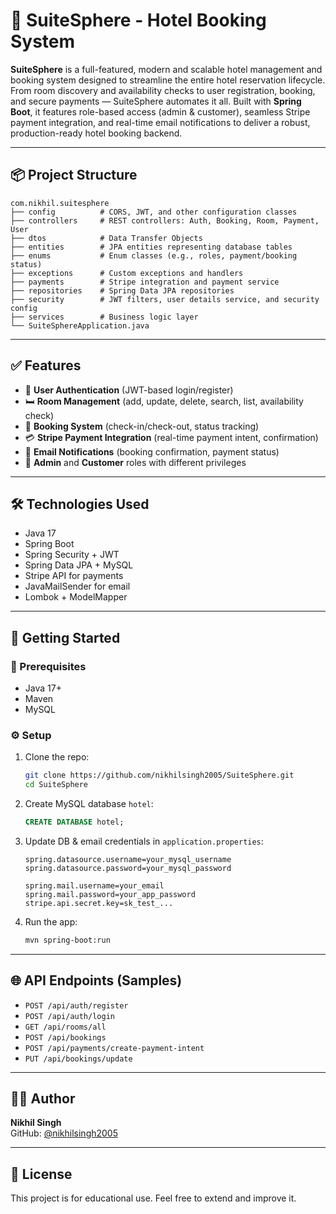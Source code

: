 # 🏨 SuiteSphere - Hotel Booking System

**SuiteSphere** is a full-featured, modern and scalable hotel management and booking system designed to streamline the entire hotel reservation lifecycle. From room discovery and availability checks to user registration, booking, and secure payments — SuiteSphere automates it all. Built with **Spring Boot**, it features role-based access (admin & customer), seamless Stripe payment integration, and real-time email notifications to deliver a robust, production-ready hotel booking backend.

---

## 📦 Project Structure

```
com.nikhil.suitesphere
├── config          # CORS, JWT, and other configuration classes
├── controllers     # REST controllers: Auth, Booking, Room, Payment, User
├── dtos            # Data Transfer Objects
├── entities        # JPA entities representing database tables
├── enums           # Enum classes (e.g., roles, payment/booking status)
├── exceptions      # Custom exceptions and handlers
├── payments        # Stripe integration and payment service
├── repositories    # Spring Data JPA repositories
├── security        # JWT filters, user details service, and security config
├── services        # Business logic layer
└── SuiteSphereApplication.java
```

---

## ✅ Features

- 🔐 **User Authentication** (JWT-based login/register)
- 🛏️ **Room Management** (add, update, delete, search, list, availability check)
- 📆 **Booking System** (check-in/check-out, status tracking)
- 💳 **Stripe Payment Integration** (real-time payment intent, confirmation)
- 📧 **Email Notifications** (booking confirmation, payment status)
- 🧾 **Admin** and **Customer** roles with different privileges

---

## 🛠️ Technologies Used

- Java 17
- Spring Boot
- Spring Security + JWT
- Spring Data JPA + MySQL
- Stripe API for payments
- JavaMailSender for email
- Lombok + ModelMapper

---

## 🚀 Getting Started

### 🔧 Prerequisites
- Java 17+
- Maven
- MySQL

### ⚙️ Setup

1. Clone the repo:
   ```bash
   git clone https://github.com/nikhilsingh2005/SuiteSphere.git
   cd SuiteSphere
   ```

2. Create MySQL database `hotel`:
   ```sql
   CREATE DATABASE hotel;
   ```

3. Update DB & email credentials in `application.properties`:
   ```properties
   spring.datasource.username=your_mysql_username
   spring.datasource.password=your_mysql_password

   spring.mail.username=your_email
   spring.mail.password=your_app_password
   stripe.api.secret.key=sk_test_...
   ```

4. Run the app:
   ```bash
   mvn spring-boot:run
   ```

---

## 🌐 API Endpoints (Samples)

- `POST /api/auth/register`
- `POST /api/auth/login`
- `GET /api/rooms/all`
- `POST /api/bookings`
- `POST /api/payments/create-payment-intent`
- `PUT /api/bookings/update`

---



## 👨‍💻 Author

**Nikhil Singh**  
GitHub: [@nikhilsingh2005](https://github.com/nikhilsingh2005)

---

## 📝 License

This project is for educational use. Feel free to extend and improve it.